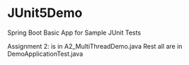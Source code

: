 # JUnit5Demo
Spring Boot Basic App for Sample JUnit Tests

Assignment 2: is in A2_MultiThreadDemo.java
Rest all are in DemoApplicationTest.java
